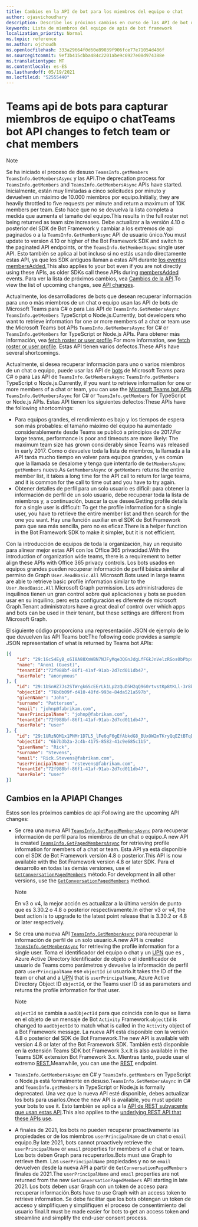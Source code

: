 ```yaml
---
title: Cambios en la API de bot para los miembros del equipo o chat
author: ojasvichoudhary
description: Describe los próximos cambios en curso de las API de bot usadas para recuperar miembros de equipos y chats
keywords: Lista de miembros del equipo de apis de bot framework
localization_priority: Normal
ms.topic: reference
ms.author: ojchoudh
ms.openlocfilehash: 333a29664f0d60e89039f906fce77e71054d486f
ms.sourcegitcommit: 9ef3b415cbba484c2201abe9c6927e08d974388e
ms.translationtype: MT
ms.contentlocale: es-ES
ms.lasthandoff: 05/19/2021
ms.locfileid: "52555440"
---
```

# <a name="teams-bot-api-changes-to-fetch-team-or-chat-members"></a><span data-ttu-id="0d8e7-104">Teams api de bots para capturar miembros de equipo o chat</span><span class="sxs-lookup"><span data-stu-id="0d8e7-104">Teams bot API changes to fetch team or chat members</span></span>

>[!NOTE]
> <span data-ttu-id="0d8e7-105">Se ha iniciado el proceso de desuso `TeamsInfo.getMembers` `TeamsInfo.GetMembersAsync` y las API.</span><span class="sxs-lookup"><span data-stu-id="0d8e7-105">The deprecation process for `TeamsInfo.getMembers` and `TeamsInfo.GetMembersAsync` APIs have started.</span></span> <span data-ttu-id="0d8e7-106">Inicialmente, están muy limitadas a cinco solicitudes por minuto y devuelven un máximo de 10.000 miembros por equipo.</span><span class="sxs-lookup"><span data-stu-id="0d8e7-106">Initially, they are heavily throttled to five requests per minute and return a maximum of 10K members per team.</span></span> <span data-ttu-id="0d8e7-107">Esto hace que no se devuelva la lista completa a medida que aumenta el tamaño del equipo.</span><span class="sxs-lookup"><span data-stu-id="0d8e7-107">This results in the full roster not being returned as team size increases.</span></span>
> <span data-ttu-id="0d8e7-108">Debe actualizar a la versión 4.10 o posterior del SDK de Bot Framework y cambiar a los extremos de api paginados o a la `TeamsInfo.GetMemberAsync` API de usuario único.</span><span class="sxs-lookup"><span data-stu-id="0d8e7-108">You must update to version 4.10 or higher of the Bot Framework SDK and switch to the paginated API endpoints, or the `TeamsInfo.GetMemberAsync` single user API.</span></span> <span data-ttu-id="0d8e7-109">Esto también se aplica al bot incluso si no estás usando directamente estas API, ya que los SDK antiguos llaman a estas API durante [los eventos membersAdded.](../bots/how-to/conversations/subscribe-to-conversation-events.md#team-members-added)</span><span class="sxs-lookup"><span data-stu-id="0d8e7-109">This also applies to your bot even if you are not directly using these APIs, as older SDKs call these APIs during [membersAdded](../bots/how-to/conversations/subscribe-to-conversation-events.md#team-members-added) events.</span></span> <span data-ttu-id="0d8e7-110">Para ver la lista de próximos cambios, vea [Cambios de la API](team-chat-member-api-changes.md#api-changes).</span><span class="sxs-lookup"><span data-stu-id="0d8e7-110">To view the list of upcoming changes, see [API changes](team-chat-member-api-changes.md#api-changes).</span></span> 

<span data-ttu-id="0d8e7-111">Actualmente, los desarrolladores de bots que desean recuperar información para uno o más miembros de un chat o equipo usan las API de bots de Microsoft Teams para C# o para Las API de `TeamsInfo.GetMembersAsync` `TeamsInfo.getMembers` TypeScript o Node.js.</span><span class="sxs-lookup"><span data-stu-id="0d8e7-111">Currently, bot developers who want to retrieve information for one or more members of a chat or team use the Microsoft Teams bot APIs `TeamsInfo.GetMembersAsync` for C# or `TeamsInfo.getMembers` for TypeScript or Node.js APIs.</span></span> <span data-ttu-id="0d8e7-112">Para obtener más información, vea [fetch roster or user profile](../bots/how-to/get-teams-context.md#fetch-the-roster-or-user-profile).</span><span class="sxs-lookup"><span data-stu-id="0d8e7-112">For more information, see [fetch roster or user profile](../bots/how-to/get-teams-context.md#fetch-the-roster-or-user-profile).</span></span> <span data-ttu-id="0d8e7-113">Estas API tienen varios defectos.</span><span class="sxs-lookup"><span data-stu-id="0d8e7-113">These APIs have several shortcomings.</span></span>

<span data-ttu-id="0d8e7-114">Actualmente, si desea recuperar información para uno o varios miembros de un chat o equipo, puede usar las API de [bots](/microsoftteams/platform/bots/how-to/get-teams-context?tabs=dotnet#fetch-the-roster-or-user-profile) de Microsoft Teams para C# o para Las API de `TeamsInfo.GetMembersAsync` `TeamsInfo.getMembers` TypeScript o Node.js.</span><span class="sxs-lookup"><span data-stu-id="0d8e7-114">Currently, if you want to retrieve information for one or more members of a chat or team, you can use the [Microsoft Teams bot APIs](/microsoftteams/platform/bots/how-to/get-teams-context?tabs=dotnet#fetch-the-roster-or-user-profile) `TeamsInfo.GetMembersAsync` for C# or `TeamsInfo.getMembers` for TypeScript or Node.js APIs.</span></span> <span data-ttu-id="0d8e7-115">Estas API tienen los siguientes defectos:</span><span class="sxs-lookup"><span data-stu-id="0d8e7-115">These APIs have the following shortcomings:</span></span>

* <span data-ttu-id="0d8e7-116">Para equipos grandes, el rendimiento es bajo y los tiempos de espera son más probables: el tamaño máximo del equipo ha aumentado considerablemente desde Teams se publicó a principios de 2017.</span><span class="sxs-lookup"><span data-stu-id="0d8e7-116">For large teams, performance is poor and timeouts are more likely: The maximum team size has grown considerably since Teams was released in early 2017.</span></span> <span data-ttu-id="0d8e7-117">Como o devuelve toda la lista de miembros, la llamada a la API tarda mucho tiempo en volver para equipos grandes, y es común que la llamada se desalome y tenga que intentarlo de `GetMembersAsync` `getMembers` nuevo.</span><span class="sxs-lookup"><span data-stu-id="0d8e7-117">As `GetMembersAsync` or `getMembers` returns the entire member list, it takes a long time for the API call to return for large teams, and it is common for the call to time out and you have to try again.</span></span>
* <span data-ttu-id="0d8e7-118">Obtener detalles de perfil para un solo usuario es difícil: para obtener la información de perfil de un solo usuario, debe recuperar toda la lista de miembros y, a continuación, buscar la que desee.</span><span class="sxs-lookup"><span data-stu-id="0d8e7-118">Getting profile details for a single user is difficult: To get the profile information for a single user, you have to retrieve the entire member list and then search for the one you want.</span></span> <span data-ttu-id="0d8e7-119">Hay una función auxiliar en el SDK de Bot Framework para que sea más sencilla, pero no es eficaz.</span><span class="sxs-lookup"><span data-stu-id="0d8e7-119">There is a helper function in the Bot Framework SDK to make it simpler, but it is not efficient.</span></span>

<span data-ttu-id="0d8e7-120">Con la introducción de equipos de toda la organización, hay un requisito para alinear mejor estas API con los Office 365 privacidad.</span><span class="sxs-lookup"><span data-stu-id="0d8e7-120">With the introduction of organization wide teams, there is a requirement to better align these APIs with Office 365 privacy controls.</span></span> <span data-ttu-id="0d8e7-121">Los bots usados en equipos grandes pueden recuperar información de perfil básica similar al permiso de Graph `User.ReadBasic.All` Microsoft.</span><span class="sxs-lookup"><span data-stu-id="0d8e7-121">Bots used in large teams are able to retrieve basic profile information similar to the `User.ReadBasic.All` Microsoft Graph permission.</span></span> <span data-ttu-id="0d8e7-122">Los administradores de inquilinos tienen un gran control sobre qué aplicaciones y bots se pueden usar en su inquilino, pero esta configuración es diferente de microsoft Graph.</span><span class="sxs-lookup"><span data-stu-id="0d8e7-122">Tenant administrators have a great deal of control over which apps and bots can be used in their tenant, but these settings are different from Microsoft Graph.</span></span>

<span data-ttu-id="0d8e7-123">El siguiente código proporciona una representación JSON de ejemplo de lo que devuelven las API Teams bot:</span><span class="sxs-lookup"><span data-stu-id="0d8e7-123">The following code provides a sample JSON representation of what is returned by Teams bot APIs:</span></span>

```json
[{
    "id": "29:1GcS4EyB_oSI8A88XmWBN7NJFyMqe3QGnJdgLfFGkJnVelzRGos0bPbpsfJjcbAD22bmKc4GMbrY2g4JDrrA8vM06X1-cHHle4zOE6U4ttcc",
    "name": "Anon1 (Guest)",
    "tenantId":"72f988bf-86f1-41af-91ab-2d7cd011db47",
    "userRole": "anonymous"
}, {
    "id": "29:1bSnHZ7Js2STWrgk6ScEErLk1Lp2zQuD5H2qQ960rtvstKp8tKLl-3r8b6DoW0QxZimuTxk_kupZ1DBMpvIQQUAZL-PNj0EORDvRZXy8kvWk",
    "objectId": "76b0b09f-d410-48fd-993e-84da521a597b",
    "givenName": "John",
    "surname": "Patterson",
    "email": "johnp@fabrikam.com",
    "userPrincipalName": "johnp@fabrikam.com",
    "tenantId":"72f988bf-86f1-41af-91ab-2d7cd011db47",
    "userRole": "user"
}, {
    "id": "29:1URzNQM1x1PNMr1D7L5_lFe6qF6gEfAbkdG8_BUxOW2mTKryQqEZtBTqDt10-MghkzjYDuUj4KG6nvg5lFAyjOLiGJ4jzhb99WrnI7XKriCs",
    "objectId": "6b7b3b2a-2c4b-4175-8582-41c9e685c1b5",
    "givenName": "Rick",
    "surname": "Stevens",
    "email": "Rick.Stevens@fabrikam.com",
    "userPrincipalName": "rstevens@fabrikam.com",
    "tenantId":"72f988bf-86f1-41af-91ab-2d7cd011db47",
    "userRole": "user"
}]
```

## <a name="api-changes"></a><span data-ttu-id="0d8e7-124">Cambios en la API</span><span class="sxs-lookup"><span data-stu-id="0d8e7-124">API Changes</span></span>

<span data-ttu-id="0d8e7-125">Estos son los próximos cambios de api:</span><span class="sxs-lookup"><span data-stu-id="0d8e7-125">Following are the upcoming API changes:</span></span>

* <span data-ttu-id="0d8e7-126">Se crea una nueva API [`TeamsInfo.GetPagedMembersAsync`](/microsoftteams/platform/bots/how-to/get-teams-context?tabs=dotnet#fetch-the-roster-or-user-profile) para recuperar información de perfil para los miembros de un chat o equipo.</span><span class="sxs-lookup"><span data-stu-id="0d8e7-126">A new API is created [`TeamsInfo.GetPagedMembersAsync`](/microsoftteams/platform/bots/how-to/get-teams-context?tabs=dotnet#fetch-the-roster-or-user-profile) for retrieving profile information for members of a chat or team.</span></span> <span data-ttu-id="0d8e7-127">Esta API ya está disponible con el SDK de Bot Framework versión 4.8 o posterior.</span><span class="sxs-lookup"><span data-stu-id="0d8e7-127">This API is now available with the Bot Framework version 4.8 or later SDK.</span></span> <span data-ttu-id="0d8e7-128">Para el desarrollo en todas las demás versiones, use el [`GetConversationPagedMembers`](/dotnet/api/microsoft.bot.connector.conversationsextensions.getconversationpagedmembersasync?view=botbuilder-dotnet-stable&preserve-view=true) método.</span><span class="sxs-lookup"><span data-stu-id="0d8e7-128">For development in all other versions, use the [`GetConversationPagedMembers`](/dotnet/api/microsoft.bot.connector.conversationsextensions.getconversationpagedmembersasync?view=botbuilder-dotnet-stable&preserve-view=true) method.</span></span>

    > [!NOTE]
    > <span data-ttu-id="0d8e7-129">En v3 o v4, la mejor acción es actualizar a la última versión de punto que es 3.30.2 o 4.8 o posterior respectivamente.</span><span class="sxs-lookup"><span data-stu-id="0d8e7-129">In either v3 or v4, the best action is to upgrade to the latest point release that is 3.30.2 or 4.8 or later respectively.</span></span>

* <span data-ttu-id="0d8e7-130">Se crea una nueva API [`TeamsInfo.GetMemberAsync`](/microsoftteams/platform/bots/how-to/get-teams-context?tabs=dotnet#get-single-member-details) para recuperar la información de perfil de un solo usuario.</span><span class="sxs-lookup"><span data-stu-id="0d8e7-130">A new API is created [`TeamsInfo.GetMemberAsync`](/microsoftteams/platform/bots/how-to/get-teams-context?tabs=dotnet#get-single-member-details) for retrieving the profile information for a single user.</span></span> <span data-ttu-id="0d8e7-131">Toma el identificador del equipo o chat y un [UPN](/windows/win32/ad/naming-properties#userprincipalname) que es , Azure Active Directory Identificador de objeto o el identificador de usuario de Teams como parámetros y devuelve la información de perfil para `userPrincipalName` ese `objectId` `id` usuario.</span><span class="sxs-lookup"><span data-stu-id="0d8e7-131">It takes the ID of the team or chat and a [UPN](/windows/win32/ad/naming-properties#userprincipalname) that is `userPrincipalName`, Azure Active Directory Object ID `objectId`, or the Teams user ID `id` as parameters and returns the profile information for that user.</span></span>

    > [!NOTE]
    > <span data-ttu-id="0d8e7-132">`objectId` se cambia a `aadObjectId` para que coincida con lo que se llama en el objeto de un mensaje de Bot `Activity` Framework.</span><span class="sxs-lookup"><span data-stu-id="0d8e7-132">`objectId` is changed to `aadObjectId` to match what is called in the `Activity` object of a Bot Framework message.</span></span> <span data-ttu-id="0d8e7-133">La nueva API está disponible con la versión 4.8 o posterior del SDK de Bot Framework.</span><span class="sxs-lookup"><span data-stu-id="0d8e7-133">The new API is available with version 4.8 or later of the Bot Framework SDK.</span></span> <span data-ttu-id="0d8e7-134">También está disponible en la extensión Teams SDK bot Framework 3.x.</span><span class="sxs-lookup"><span data-stu-id="0d8e7-134">It is also available in the Teams SDK extension Bot Framework 3.x.</span></span> <span data-ttu-id="0d8e7-135">Mientras tanto, puede usar el extremo [REST.](/microsoftteams/platform/bots/how-to/get-teams-context?tabs=json#get-single-member-details)</span><span class="sxs-lookup"><span data-stu-id="0d8e7-135">Meanwhile, you can use the [REST](/microsoftteams/platform/bots/how-to/get-teams-context?tabs=json#get-single-member-details) endpoint.</span></span>

* <span data-ttu-id="0d8e7-136">`TeamsInfo.GetMembersAsync` en C# y `TeamsInfo.getMembers` en TypeScript o Node.js está formalmente en desuso.</span><span class="sxs-lookup"><span data-stu-id="0d8e7-136">`TeamsInfo.GetMembersAsync` in C# and `TeamsInfo.getMembers` in TypeScript or Node.js is formally deprecated.</span></span> <span data-ttu-id="0d8e7-137">Una vez que la nueva API esté disponible, debes actualizar los bots para usarlos.</span><span class="sxs-lookup"><span data-stu-id="0d8e7-137">Once the new API is available, you must update your bots to use it.</span></span> <span data-ttu-id="0d8e7-138">Esto también se aplica a la [API de REST subyacente que usan estas API](/microsoftteams/platform/bots/how-to/get-teams-context?tabs=json#tabpanel_CeZOj-G++Q_json).</span><span class="sxs-lookup"><span data-stu-id="0d8e7-138">This also applies to the [underlying REST API that these APIs use](/microsoftteams/platform/bots/how-to/get-teams-context?tabs=json#tabpanel_CeZOj-G++Q_json).</span></span>
* <span data-ttu-id="0d8e7-139">A finales de 2021, los bots no pueden recuperar proactivamente las propiedades or de los miembros `userPrincipalName` de un chat o `email` equipo.</span><span class="sxs-lookup"><span data-stu-id="0d8e7-139">By late 2021, bots cannot proactively retrieve the `userPrincipalName` or `email` properties for members of a chat or team.</span></span> <span data-ttu-id="0d8e7-140">Los bots deben Graph para recuperarlos.</span><span class="sxs-lookup"><span data-stu-id="0d8e7-140">Bots must use Graph to retrieve them.</span></span> <span data-ttu-id="0d8e7-141">Las `userPrincipalName` propiedades y no se `email` devuelven desde la nueva API a partir de `GetConversationPagedMembers` finales de 2021.</span><span class="sxs-lookup"><span data-stu-id="0d8e7-141">The `userPrincipalName` and `email` properties are not returned from the new `GetConversationPagedMembers` API starting in late 2021.</span></span> <span data-ttu-id="0d8e7-142">Los bots deben usar Graph con un token de acceso para recuperar información.</span><span class="sxs-lookup"><span data-stu-id="0d8e7-142">Bots have to use Graph with an access token to retrieve information.</span></span> <span data-ttu-id="0d8e7-143">Se debe facilitar que los bots obtengan un token de acceso y simplifiquen y simplifiquen el proceso de consentimiento del usuario final.</span><span class="sxs-lookup"><span data-stu-id="0d8e7-143">It must be made easier for bots to get an access token and streamline and simplify the end-user consent process.</span></span>
